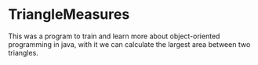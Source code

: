 # TriangleMeasures
This was a program to train and learn more about object-oriented programming in java, with it we can calculate the largest area between two triangles.

